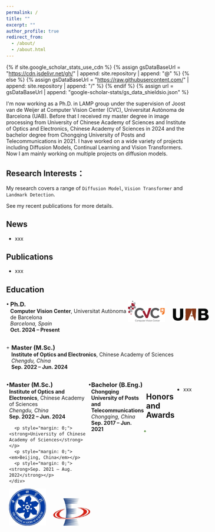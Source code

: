 ```yaml
---
permalink: /
title: ""
excerpt: ""
author_profile: true
redirect_from: 
  - /about/
  - /about.html
---
```


{% if site.google_scholar_stats_use_cdn %}
{% assign gsDataBaseUrl = "https://cdn.jsdelivr.net/gh/" | append: site.repository | append: "@" %}
{% else %}
{% assign gsDataBaseUrl = "https://raw.githubusercontent.com/" | append: site.repository | append: "/" %}
{% endif %}
{% assign url = gsDataBaseUrl | append: "google-scholar-stats/gs_data_shieldsio.json" %}

<span class='anchor' id='about-me'></span>

I'm now working as a Ph.D. in LAMP group under the supervision of Joost van de Weijer at Computer Vision Center (CVC), Universitat Autònoma de Barcelona (UAB). Before that I received my master degree in image processing from University of Chinese Academy of Sciences and Institute of Optics and Electronics, Chinese Academy of Sciences in 2024 and the bachelor degree from Chongqing University of Posts and Telecommunications in 2021. I have worked on a wide variety of projects including Diffusion Models, Continual Learning and Vision Transformers. Now I am mainly working on multiple projects on diffusion models.
 <a href='https://scholar.google.es/citations?user=6CsB8k0AAAAJ&hl=en'></a>

## Research Interests：

My research covers a range of `Diffusion Model`, `Vision Transformer` and `Landmark Detection`. 

See my recent publications for more details.


<span class='anchor' id='-news'></span>

## News

+ xxx




<span class='anchor' id='-pub'></span>
## Publications 

+ xxx


<span class='anchor' id='-education'></span>
## Education

<!-- Ph.D. -->
<div style="display: flex; justify-content: space-between; align-items: flex-start; margin-bottom: 30px;">
  <!-- 左侧内容区域 -->
  <div style="display: flex;">
    <!-- 原点 -->
    <div style="width: 1em;">•</div>
    <!-- 文本主体 -->
    <div>
      <h3 style="margin: 0;">Ph.D.</h3>
      <p style="margin: 0;"><strong>Computer Vision Center</strong>, Universitat Autònoma de Barcelona</p>
      <p style="margin: 0;"><em>Barcelona, Spain</em></p>
      <p style="margin: 0;"><strong>Oct. 2024 – Present</strong></p>
    </div>
  </div>
  <!-- logo 横向排列，顶部对齐 -->
  <div style="display: flex; gap: 20px; align-items: flex-end;">
    <img src="/images/logo_cvc.png" alt="CVC Logo" width="100">
    <img src="/images/logo_uab.png" alt="UAB Logo" width="100">
  </div>
</div>

<!-- Master IOE -->
<div style="display: flex; justify-content: space-between; align-items: flex-start; margin-bottom: 30px;">
  <div style="display: flex;">
    <div style="width: 1em;">+</div>
    <div>
      <h3 style="margin: 0;">Master (M.Sc.)</h3>
      <p style="margin: 0;"><strong>Institute of Optics and Electronics</strong>, Chinese Academy of Sciences</p>
      <p style="margin: 0;"><em>Chengdu, China</em></p>
      <p style="margin: 0;"><strong>Sep. 2022 – Jun. 2024</strong></p>
    </div>
  </div>
</div>

<!-- Master UCAS -->
<div style="display: flex; justify-content: space-between; align-items: flex-start; margin-bottom: 30px;">
  <div style="display: flex;">
    <div style="width: 1em;">•</div>
    <div>
      <h3 style="margin: 0;">Master (M.Sc.)</h3>
      <p style="margin: 0;"><strong>Institute of Optics and Electronics</strong>, Chinese Academy of Sciences</p>
      <p style="margin: 0;"><em>Chengdu, China</em></p>
      <p style="margin: 0;"><strong>Sep. 2022 – Jun. 2024</strong></p>

      <p style="margin: 0;"><strong>University of Chinese Academy of Sciences</strong></p>
      <p style="margin: 0;"><em>Beijing, China</em></p>
      <p style="margin: 0;"><strong>Sep. 2021 – Aug. 2022</strong></p>
    </div>
  <!-- logo 横向排列，顶部对齐 -->
  <div style="display: flex; gap: 20px; align-items: flex-end;">
    <img src="/images/logo_cas.png" alt="CAS Logo" width="100">
    <img src="/images/logo_ioe.png" alt="IOE Logo" width="100">
    
  </div>
</div>

<!-- Bachelor -->
<div style="display: flex; justify-content: space-between; align-items: flex-start; margin-bottom: 30px;">
  <div style="display: flex;">
    <div style="width: 1em;">•</div>
    <div>
      <h3 style="margin: 0;">Bachelor (B.Eng.)</h3>
      <p style="margin: 0;"><strong>Chongqing University of Posts and Telecommunications</strong></p>
      <p style="margin: 0;"><em>Chongqing, China</em></p>
      <p style="margin: 0;"><strong>Sep. 2017 – Jun. 2021</strong></p>
    </div>
  <!-- logo 横向排列，顶部对齐 -->
  <div style="display: flex; gap: 20px; align-items: flex-end;">
    <img src="/images/logo_cqupt.png" alt="CQUPT Logo" width="100">

  </div>
</div>


<span class='anchor' id='-awards'></span>
## Honors and Awards

+ xxx



